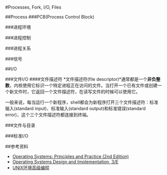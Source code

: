 #Processes, Fork, I/O, Files

##Process
###PCB(Process Control Block)

###进程环境

###进程控制

###进程关系

###信号

##I/O

###文件I/O
####文件描述符
*文件描述符(file descriptor)*通常都是一个**非负整数**，内核使用它标识一个特定进程正在访问的文件。当打开一个已有文件或创建一个新文件时，它返回一个文件描述符，在读写文件的时候可以使用它。

一般来说，每当运行一个新程序，shell都会为新程序打开三个文件描述符：标准输入(standard input)、标准输入(standard output)和标准错误(standard error)，这个三个文件描述符都连接到终端。

###文件与目录

###标准I/O

##参考资料
* [Operating Systems: Principles and Practice (2nd Edition)](http://ospp.cs.washington.edu)
* [Operating Systems Design and Implementation, 3/E](http://book.douban.com/subject/1764254/)
* [UNIX环境高级编程](http://book.douban.com/subject/1788421/)